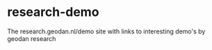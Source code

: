 # research-demo
The research.geodan.nl/demo site with links to interesting demo's by geodan research
